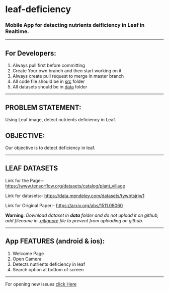 # leaf-deficiency

### Mobile App for detecting nutrients deificiency in Leaf in Realtime.
****

## For Developers:

1. Always pull first before committing
2. Create Your own branch and then start working on it
3. Always create pull request to merge in master branch
4. All code file should be in [src](https://github.com/asifanwar007/leaf-deficiency/tree/master/src) folder
5. All datasets should be in [data](https://github.com/asifanwar007/leaf-deficiency/tree/master/data) folder
****



## PROBLEM STATEMENT:

Using Leaf image, detect nutrients deficiency in Leaf.

## OBJECTIVE:

Our objective is to detect deficiency in leaf.
****

## LEAF DATASETS

Link for the Page:- <https://www.tensorflow.org/datasets/catalog/plant_village>

Link for datasets:- <https://data.mendeley.com/datasets/tywbtsjrjv/1>

Link for Original Paper:- <https://arxiv.org/abs/1511.08060>

**Warning**: *Download dataset in **data** folder and do not upload it on github, add filename in [.gitignore](https://github.com/asifanwar007/leaf-deficiency/blob/master/.gitignore) file to prevent from uploading on github.*
****

## App FEATURES (android & ios):
1. Welcome Page
2. Open Camera
3. Detects nutrients deficiency in leaf
4. Search option at bottom of screen 
****

For opening new issues [click Here](https://github.com/asifanwar007/leaf-deficiency/issues)

